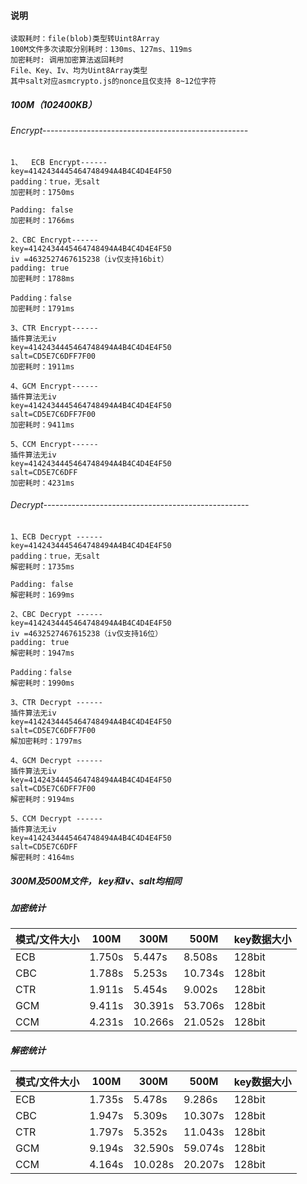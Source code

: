 
#### 说明
```
读取耗时：file(blob)类型转Uint8Array  
100M文件多次读取分别耗时：130ms、127ms、119ms  
加密耗时: 调用加密算法返回耗时  
File、Key、Iv、均为Uint8Array类型  
其中salt对应asmcrypto.js的nonce且仅支持 8~12位字符
```
##### 100M（102400KB）
###### Encrypt---------------------------------------------------
```
1、	ECB Encrypt------  
key=4142434445464748494A4B4C4D4E4F50  
padding：true，无salt  
加密耗时：1750ms

Padding: false
加密耗时：1766ms

2、CBC Encrypt------
key=4142434445464748494A4B4C4D4E4F50
iv =4632527467615238（iv仅支持16bit）
padding: true
加密耗时：1788ms

Padding：false
加密耗时：1791ms

3、CTR Encrypt------
插件算法无iv
key=4142434445464748494A4B4C4D4E4F50
salt=CD5E7C6DFF7F00
加密耗时：1911ms

4、GCM Encrypt------
插件算法无iv
key=4142434445464748494A4B4C4D4E4F50
salt=CD5E7C6DFF7F00
加密耗时：9411ms

5、CCM Encrypt------
插件算法无iv
key=4142434445464748494A4B4C4D4E4F50
salt=CD5E7C6DFF
加密耗时：4231ms
```
###### Decrypt---------------------------------------------------
```
1、ECB Decrypt ------
key=4142434445464748494A4B4C4D4E4F50
padding：true，无salt
解密耗时：1735ms

Padding: false
解密耗时：1699ms

2、CBC Decrypt ------
key=4142434445464748494A4B4C4D4E4F50
iv =4632527467615238（iv仅支持16位）
padding: true
解密耗时：1947ms

Padding：false
解密耗时：1990ms

3、CTR Decrypt ------
插件算法无iv
key=4142434445464748494A4B4C4D4E4F50
salt=CD5E7C6DFF7F00
解加密耗时：1797ms

4、GCM Decrypt ------
插件算法无iv
key=4142434445464748494A4B4C4D4E4F50
salt=CD5E7C6DFF7F00
解密耗时：9194ms

5、CCM Decrypt ------
插件算法无iv
key=4142434445464748494A4B4C4D4E4F50
salt=CD5E7C6DFF
解密耗时：4164ms
```
##### 300M及500M文件， key和Iv、salt均相同

##### 加密统计

模式/文件大小 | 100M | 300M | 500M | key数据大小
---|---|---|---|---
ECB | 1.750s | 5.447s | 8.508s | 128bit
CBC | 1.788s | 5.253s | 10.734s | 128bit
CTR | 1.911s | 5.454s | 9.002s | 128bit
GCM | 9.411s | 30.391s | 53.706s | 128bit
CCM | 4.231s | 10.266s | 21.052s | 128bit

##### 解密统计

模式/文件大小 | 100M | 300M | 500M | key数据大小
---|---|---|---|---
ECB | 1.735s | 5.478s | 9.286s | 128bit
CBC | 1.947s | 5.309s | 10.307s | 128bit
CTR | 1.797s | 5.352s | 11.043s | 128bit
GCM | 9.194s | 32.590s | 59.074s | 128bit
CCM | 4.164s | 10.028s | 20.207s | 128bit


